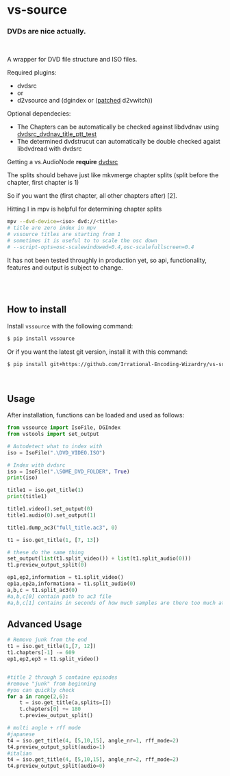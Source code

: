 # vs-source

### DVDs are nice actually.
<br>

A wrapper for DVD file structure and ISO files.

Required plugins:
- dvdsrc
- or
- d2vsource and (dgindex or ([patched](https://gist.github.com/jsaowji/ead18b4f1b90381d558eddaf0336164b) d2vwitch))

Optional dependecies:
- The Chapters can be automatically be checked against libdvdnav using [dvdsrc_dvdnav_title_ptt_test](https://gist.github.com/jsaowji/2bbf9c776a3226d1272e93bb245f7538)
- The determined dvdstrucut can automatically be double checked agaist libdvdread with dvdsrc

Getting a vs.AudioNode  **require** [dvdsrc](https://github.com/jsaowji/dvdsrc/)

The splits should behave just like mkvmerge chapter splits (split before the chapter, first chapter is 1)

So if you want the (first chapter, all other chapters after) [2].

Hitting I in mpv is helpful for determining chapter splits
```bash
mpv --dvd-device=<iso> dvd://<title>
# title are zero index in mpv
# vssource titles are starting from 1
# sometimes it is useful to to scale the osc down
# --script-opts=osc-scalewindowed=0.4,osc-scalefullscreen=0.4
```

It has not been tested throughly in production yet, so api, functionality, features and output is subject to change.

<br><br>
## How to install

Install `vssource` with the following command:

```sh
$ pip install vssource
```

Or if you want the latest git version, install it with this command:

```sh
$ pip install git+https://github.com/Irrational-Encoding-Wizardry/vs-source.git
```
<br>

## Usage

After installation, functions can be loaded and used as follows:

```py
from vssource import IsoFile, DGIndex
from vstools import set_output

# Autodetect what to index with
iso = IsoFile(".\DVD_VIDEO.ISO")

# Index with dvdsrc
iso = IsoFile(".\SOME_DVD_FOLDER", True)
print(iso)

title1 = iso.get_title(1)
print(title1)

title1.video().set_output(0)
title1.audio(0).set_output(1)

title1.dump_ac3("full_title.ac3", 0)

t1 = iso.get_title(1, [7, 13])

# these do the same thing
set_output(list(t1.split_video()) + list(t1.split_audio(0)))
t1.preview_output_split(0)

ep1,ep2,information = t1.split_video()
ep1a,ep2a,informationa = t1.split_audio(0)
a,b,c = t1.split_ac3(0)
#a,b,c[0] contain path to ac3 file
#a,b,c[1] contains in seconds of how much samples are there too much at the start
```

## Advanced Usage
```py
# Remove junk from the end 
t1 = iso.get_title(1,[7, 12])
t1.chapters[-1] -= 609
ep1,ep2,ep3 = t1.split_video()


#title 2 through 5 containe episodes
#remove "junk" from beginning
#you can quickly check 
for a in range(2,6):
    t = iso.get_title(a,splits=[])
    t.chapters[0] += 180
    t.preview_output_split()

# multi angle + rff mode
#japanese
t4 = iso.get_title(4, [5,10,15], angle_nr=1, rff_mode=2)
t4.preview_output_split(audio=1)
#italian
t4 = iso.get_title(4, [5,10,15], angle_nr=2, rff_mode=2)
t4.preview_output_split(audio=0)
```